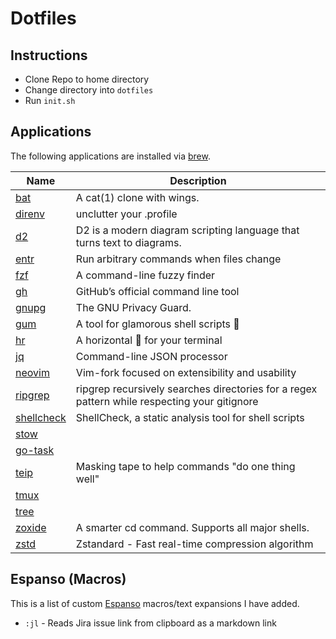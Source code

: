 # Dotfiles

## Instructions
- Clone Repo to home directory
- Change directory into `dotfiles`
- Run `init.sh`


## Applications
The following applications are installed via [brew](https://brew.sh/).

| Name | Description |
| ---- | ----------- |
| [bat](https://github.com/sharkdp/bat) | A cat(1) clone with wings. |
| [direnv](https://github.com/direnv/direnv) | unclutter your .profile |
| [d2](https://github.com/terrastruct/d2) | D2 is a modern diagram scripting language that turns text to diagrams. |
| [entr](https://github.com/eradman/entr) | Run arbitrary commands when files change |
| [fzf](https://github.com/junegunn/fzf) | A command-line fuzzy finder |
| [gh](https://github.com/cli/cli) | GitHub’s official command line tool |
| [gnupg](https://github.com/gpg/gnupg) | The GNU Privacy Guard. |
| [gum](https://github.com/charmbracelet/gum) | A tool for glamorous shell scripts 🎀 |
| [hr](https://github.com/LuRsT/hr) | A horizontal 📏 for your terminal |
| [jq](https://github.com/jqlang/jq) | Command-line JSON processor |
| [neovim](https://github.com/neovim/neovim) | Vim-fork focused on extensibility and usability |
| [ripgrep](https://github.com/BurntSushi/ripgrep) | ripgrep recursively searches directories for a regex pattern while respecting your gitignore |
| [shellcheck](https://github.com/koalaman/shellcheck) | ShellCheck, a static analysis tool for shell scripts |
| [stow]() |  |
| [go-task]() |  |
| [teip](https://github.com/greymd/teip) | Masking tape to help commands "do one thing well" |
| [tmux]() |  |
| [tree]() |  |
| [zoxide](https://github.com/ajeetdsouza/zoxide) | A smarter cd command. Supports all major shells. |
| [zstd](https://github.com/facebook/zstd) | Zstandard - Fast real-time compression algorithm |


## Espanso (Macros)
This is a list of custom [Espanso](https://espanso.org/) macros/text expansions I have added.

- `:jl` - Reads Jira issue link from clipboard as a markdown link

